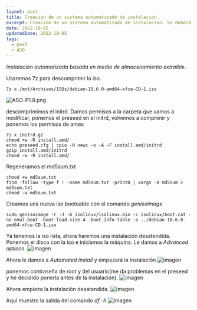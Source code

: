 ```yaml
---
layout: post
title: Creación de un sistema automatizado de instalación.
excerpt: Creación de un sistema automatizado de instalación. Se deberá configurar el sistema para que se responda automáticamente a todos los item en la instalación. Las diferentes contraseñas deberán codificarse para que no aparezcan en texto plano. Se trabajará con un esquema lvm creando volúmenes lógicos /, home y var. 
date: 2022-10-05
updatedDate: 2022-10-05
tags:
  - post
  - ASO
---
```

*Instalación automatizada basada en medio de almacenamiento extraíble.*

Usaremos 7z para descomprimir la iso.

```diff-js
7z x /mnt/Archivos/ISOs/debian-10.6.0-amd64-xfce-CD-1.iso
```
![ASO-P1.8.png](/img/ASO-P1.8.png)


descomprimimos el initrd. Damos permisos a la carpeta que vamos a modificar, ponemos el preseed en el initrd, volvemos a comprimir y ponemos los permisos de antes
```diff-js
7z x initrd.gz
chmod +w -R install.amd/
echo preseed.cfg | cpio -H newc -o -A -F install.amd/initrd
gzip install.amd/initrd
chmod -w -R install.amd/
```

Regeneramos el md5sum.txt
```diff-js
chmod +w md5sum.txt
find -follow -type f ! -name md5sum.txt -print0 | xargs -0 md5sum > md5sum.txt
chmod -w md5sum.txt
```

Creamos una nueva iso booteable con el comando _genisoimage_
```diff-js
sudo genisoimage -r -J -b isolinux/isolinux.bin -c isolinux/boot.cat -no-emul-boot -boot-load-size 4 -boot-info-table -o ../debian-10.6.0-amd64-xfce-CD-1.iso 
```

Ya tenemos la iso lista, ahora haremos una instalación desatendida. Ponemos el disco con la iso e iniciamos la máquina. Le damos a _Advanced options_.
![imagen](/img/ASO-P1.9.png)

Ahora le damos a _Automated install_ y empezará la instalación
![imagen](/img/ASO-P1.10.png)

ponemos contraseña de root y del usuario(me da problemas en el preseed y he decidido ponerla antes de la instalación).
![imagen](/img/ASO-P1.11.png)

Ahora empieza la instalación desatendida.
![imagen](/img/ASO-P1.12.png)

Aquí muestro la salida del comando _df -h_
![imagen](/img/ASO-P1.14.png)



